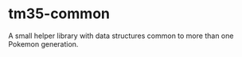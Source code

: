 # tm35-common

A small helper library with data structures common to more than one Pokemon generation.
